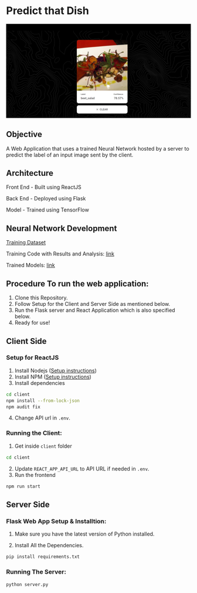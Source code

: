 # Predict that Dish

![](home_page.png)

## Objective

A Web Application that uses a trained Neural Network hosted by a server to predict the label of an input image sent by the client.

## Architecture

Front End - Built using ReactJS

Back End - Deployed using Flask

Model - Trained using TensorFlow

## Neural Network Development

[Training Dataset](https://www.kaggle.com/datasets/kmader/food41)

Training Code with Results and Analysis: [link](https://github.com/KingJulius/Predict-that-Dish/blob/main/training/efficientnetb0-train.ipynb)

Trained Models: [link](https://github.com/KingJulius/Predict-that-Dish/tree/main/server/artifacts/efficientnetb0)


## Procedure To run the web application:

1. Clone this Repository.
2. Follow Setup for the Client and Server Side as mentioned below.
3. Run the Flask server and React Application which is also specified below.
4. Ready for use!


## Client Side

### Setup for ReactJS

1. Install Nodejs ([Setup instructions](https://nodejs.org/en/download/package-manager/))
2. Install NPM ([Setup instructions](https://www.npmjs.com/get-npm))
3. Install dependencies

```bash
cd client
npm install --from-lock-json
npm audit fix
```

4. Change API url in `.env`.

### Running the Client:

1. Get inside `client` folder

```bash
cd client
```

2. Update `REACT_APP_API_URL` to API URL if needed in `.env`.
3. Run the frontend

```bash
npm run start
```


## Server Side

### Flask Web App Setup & Installtion:

1. Make sure you have the latest version of Python installed.

2. Install All the Dependencies.
```bash
pip install requirements.txt
```

### Running The Server:

```bash
python server.py
```
